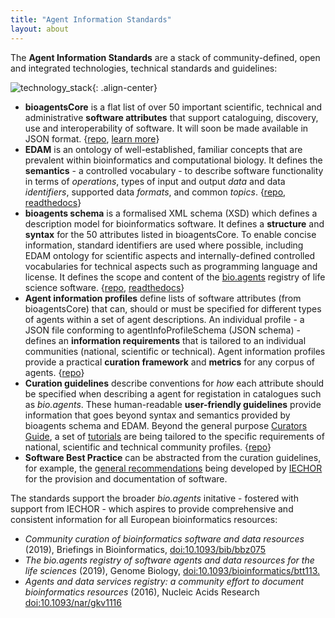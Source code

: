 ```yaml
---
title: "Agent Information Standards"
layout: about
---
```


The **Agent Information Standards** are a stack of community-defined, open and integrated technologies, technical standards and guidelines:

![technology_stack]({{site.url}}/assets/images/technology_stack.png){: .align-center}

- **bioagentsCore** is a flat list of over 50 important scientific, technical and administrative **software attributes** that support cataloguing, discovery, use and interoperability of software. It will soon be made available in JSON format. {[repo](https://github.com/bio-agents/Agent-Information-Standards/blob/master/docs/agent_attributes.md/), [learn more]({{site.url}}/agent_attributes.html)}
- **EDAM** is an ontology of well-established, familiar concepts that are prevalent within bioinformatics and computational biology. It defines the **semantics** - a controlled vocabulary - to describe software functionality in terms of *operations*, types of input and output *data* and data *identifiers*, supported data *formats*, and common *topics*. {[repo](https://github.com/edamontology/edamontology), [readthedocs](https://edamontologydocs.readthedocs.io/en/latest/)}
- **bioagents schema** is a formalised XML schema (XSD) which defines a description model for bioinformatics software. It defines a **structure** and **syntax** for the 50 attributes listed in bioagentsCore. To enable concise information, standard identifiers are used where possible, including EDAM ontology for scientific aspects and internally-defined controlled vocabularies for technical aspects such as programming language and license. It defines the scope and content of the [bio.agents](https://bio.agents) registry of life science software. {[repo](https://github.com/bio-agents/bioagents-schema), [readthedocs](https://bioagents-schema.readthedocs.io/en/latest/)}
- **Agent information profiles** define lists of software attributes (from bioagentsCore) that can, should or must be specified for different types of agents within a set of agent descriptions. An individual profile - a JSON file conforming to agentInfoProfileSchema (JSON schema) - defines an **information requirements** that is tailored to an individual communities (national, scientific or technical).  Agent information profiles provide a practical **curation framework** and **metrics** for any corpus of agents. {[repo](http://github.com/bio-agents/agent-information-profile)}
- **Curation guidelines** describe conventions for *how* each attribute should be specified when describing a agent for registation in catalogues such as *bio.agents*.  These human-readable **user-friendly guidelines** provide information that goes beyond syntax and semantics provided by bioagents schema and EDAM. Beyond the general purpose [Curators Guide](https://bioagents.readthedocs.io/en/latest/curators_guide.html), a set of [tutorials](https://bioagents.readthedocs.io/en/latest/community_specific_guidelines.html) are being tailored to the specific requirements of national, scientific and technical community profiles. {[repo](https://github.com/bio-agents/bioagentsdocs)}
- **Software Best Practice** can be abstracted from the curation guidelines, for example, the [general recommendations](https://iechor-europe.org/about-us/commissioned-services/software-best-practices) being developed by [IECHOR](https://iechor-europe.org/) for the provision and documentation of software.


The standards support the broader *bio.agents* initative - fostered with support from IECHOR - which aspires to provide comprehensive and consistent information for all European bioinformatics resources:

* *Community curation of bioinformatics software and data resources* (2019), Briefings in Bioinformatics, [doi:10.1093/bib/bbz075](https://doi.org/10.1093/bib/bbz075)
* *The bio.agents registry of software agents and data resources for the life sciences* (2019), Genome Biology, [doi:10.1093/bioinformatics/btt113.](https://doi.org/10.1093/bioinformatics/btt113)
* *Agents and data services registry: a community effort to document bioinformatics resources* (2016), Nucleic Acids Research [doi:10.1093/nar/gkv1116](https://doi.org/10.1093/nar/gkv1116)

